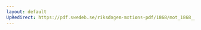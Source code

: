```yaml
---
layout: default
UpRedirect: https://pdf.swedeb.se/riksdagen-motions-pdf/1868/mot_1868__ak__00303/mot_1868__ak__00303_005.pdf
---
```


